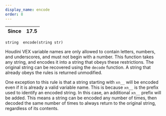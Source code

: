 ```yaml
---
display_name: encode
order: 8
---
```

| Since | 17.5 |
| --- | --- |

`string  encode(string str)`

Houdini VEX variable names are only allowed to contain letters, numbers, and
underscores, and must not begin with a number. This function takes any string,
and encodes it into a string that obeys these restrictions. The original
string can be recovered using the `decode` function. A string that already
obeys the rules is returned unmodified.

One exception to this rule is that a string starting with `xn__` will be
encoded even if it is already a valid variable name. This is because `xn__`
is the prefix used to identify an encoded string. In this case, an additional
`xn__` prefix will be added. This means a string can be encoded any number of
times, then decoded the same number of times to always return to the original
string, regardless of its contents.
